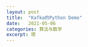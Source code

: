 ```yaml
---
layout: post
title:  "Kafka的Python Demo"
date:   2021-05-06
categories: 算法与数学
excerpt: 嗯
---
```


<div id="page1"></div>
<script>
$("#page1").load("/img/10.html");
</script>